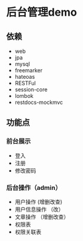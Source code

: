 # 后台管理demo

## 依赖

* web
* jpa
* mysql
* freemarker
* hateoas
* RESTFul
* session-core
* lombok
* restdocs-mockmvc

## 功能点

### 前台展示
* 登入
* 注册
* 修改密码

### 后台操作（admin）

* 用户操作 (增删改查)
* 用户信息操作 （改）
* 文章操作 （增删改查）
* 权限表
* 权限关联表
